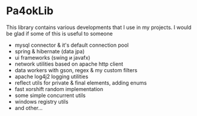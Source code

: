 # Pa4okLib
This library contains various developments that I use in my projects. I would be glad if some of this is useful to someone
- mysql connector & it's default connection pool
- spring & hibernate (data jpa)
- ui frameworks (swing и javafx)
- network utilities based on apache http client
- data workers with gson, regex & my custom filters
- apache log4j2 logging utilities
- reflect utils for private & final elements, adding enums
- fast xorshift random implementation
- some simple concurrent utils
- windows registry utils
- and other...